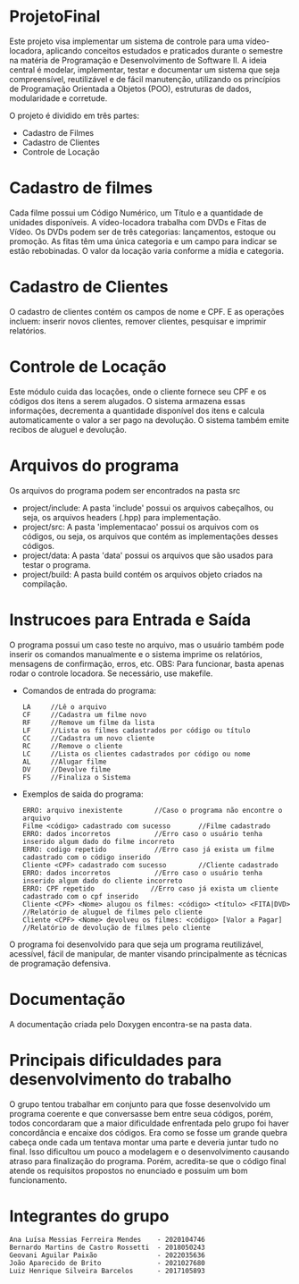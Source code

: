 # ProjetoFinal

Este projeto visa implementar um sistema de controle para uma vídeo-locadora, aplicando conceitos estudados e praticados durante o semestre na matéria de Programação e Desenvolvimento de Software II. A ideia central é modelar, implementar, testar e documentar um sistema que seja compreensível, reutilizável e de fácil manutenção, utilizando os princípios de Programação Orientada a Objetos (POO), estruturas de dados, modularidade e corretude.

O projeto é dividido em três partes:
  - Cadastro de Filmes  
  - Cadastro de Clientes  
  - Controle de Locação
    
# Cadastro de filmes
  Cada filme possui um Código Numérico, um Título e a quantidade de unidades disponíveis. A vídeo-locadora trabalha com DVDs e Fitas de Vídeo. Os DVDs podem ser de três categorias: lançamentos, estoque ou promoção. As fitas têm uma única categoria e um campo para indicar se estão rebobinadas. O valor da locação varia conforme a mídia e categoria.

# Cadastro de Clientes
  O cadastro de clientes contém os campos de nome e CPF. E as operações incluem: inserir novos clientes, remover clientes, pesquisar e imprimir relatórios.

# Controle de Locação
  Este módulo cuida das locações, onde o cliente fornece seu CPF e os códigos dos itens a serem alugados. O sistema armazena essas informações, decrementa a quantidade disponível dos itens e calcula automaticamente o valor a ser pago na devolução. O sistema também emite recibos de aluguel e devolução.

# Arquivos do programa
  Os arquivos do programa podem ser encontrados na pasta src
  - project/include: A pasta 'include' possui os arquivos cabeçalhos, ou seja, os arquivos headers (.hpp) para implementação.
  - project/src: A pasta 'implementacao' possui os arquivos com os códigos, ou seja, os arquivos que contém as implementações desses códigos. 
  - project/data: A pasta 'data' possui os arquivos que são usados para testar o programa.
  - project/build: A pasta build contém os arquivos objeto criados na compilação.

# Instrucoes para Entrada e Saída
O programa possui um caso teste no arquivo, mas o usuário também pode inserir os comandos manualmente e o sistema imprime os relatórios, mensagens de confirmação, erros, etc.
OBS: Para funcionar, basta apenas rodar o controle locadora. Se necessário, use makefile.
  - Comandos de entrada do programa:
    ```
    LA     //Lê o arquivo
    CF     //Cadastra um filme novo
    RF     //Remove um filme da lista
    LF     //Lista os filmes cadastrados por código ou título
    CC     //Cadastra um novo cliente
    RC     //Remove o cliente
    LC     //Lista os clientes cadastrados por código ou nome
    AL     //Alugar filme
    DV     //Devolve filme
    FS     //Finaliza o Sistema
    ```
  - Exemplos de saida do programa:
    ```
    ERRO: arquivo inexistente        //Caso o programa não encontre o arquivo
    Filme <código> cadastrado com sucesso       //Filme cadastrado
    ERRO: dados incorretos           //Erro caso o usuário tenha inserido algum dado do filme incorreto
    ERRO: codigo repetido            //Erro caso já exista um filme cadastrado com o código inserido
    Cliente <CPF> cadastrado com sucesso        //Cliente cadastrado
    ERRO: dados incorretos           //Erro caso o usuário tenha inserido algum dado do cliente incorreto
    ERRO: CPF repetido              //Erro caso já exista um cliente cadastrado com o cpf inserido
    Cliente <CPF> <Nome> alugou os filmes: <código> <título> <FITA|DVD>          //Relatório de aluguel de filmes pelo cliente
    Cliente <CPF> <Nome> devolveu os filmes: <código> [Valor a Pagar]            //Relatório de devolução de filmes pelo cliente 
    ```

  O programa foi desenvolvido para que seja um programa reutilizável, acessível, fácil de manipular, de manter visando principalmente as técnicas de programação defensiva.

# Documentação
  A documentação criada pelo Doxygen encontra-se na pasta data.
  
# Principais dificuldades para desenvolvimento do trabalho
  O grupo tentou trabalhar em conjunto para que fosse desenvolvido um programa coerente e que conversasse bem entre seua códigos, porém, todos concordaram que a maior dificuldade enfrentada pelo grupo foi haver concordância e encaixe dos códigos. Era como se fosse um grande quebra cabeça onde cada um tentava montar uma parte e deveria juntar tudo no final. Isso dificultou um pouco a modelagem e o desenvolvimento causando atraso para finalização do programa. Porém, acredita-se que o código final atende os requisitos propostos no enunciado e possuim um bom funcionamento.

# Integrantes do grupo
```
Ana Luísa Messias Ferreira Mendes    - 2020104746
Bernardo Martins de Castro Rossetti  - 2018050243
Geovani Aguilar Paixão               - 2022035636
João Aparecido de Brito              - 2021027680
Luiz Henrique Silveira Barcelos      - 2017105893
```
